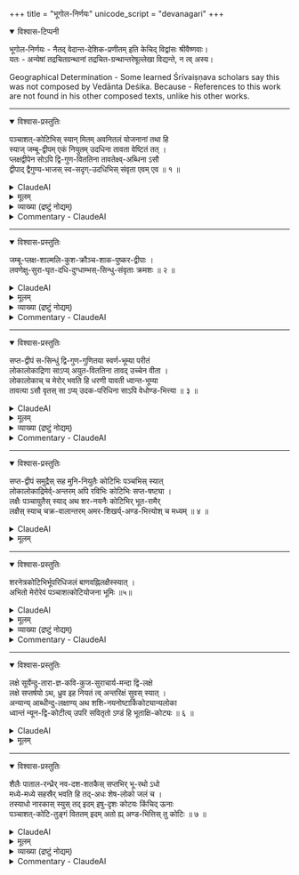 +++
title = "भूगोल-निर्णयः"
unicode_script = "devanagari"
+++

<details open><summary>विश्वास-टिप्पनी</summary>

भूगोल-निर्णयः - नैतद् वेदान्त-देशिक-प्रणीतम् इति केचिद् विद्वांसः श्रीवैष्णवाः।  
यतः - अन्येषां तद्रचितग्रन्थानां तद्रचित-ग्रन्थान्तरेषूल्लेखा विद्यन्ते, न त्व् अस्य। 

Geographical Determination - Some learned Śrīvaiṣṇava scholars say this was not composed by Vedānta Deśika.
Because - References to this work are not found in his other composed texts, unlike his other works.

</details>



_____________
<details open><summary>विश्वास-प्रस्तुतिः</summary>

पञ्चाशत्-कोटिभिस् स्यान् मितम् अवनितलं योजनानां तथा हि  
स्याज् जम्बू-द्वीपम् एकं नियुतम् उदधिना तावता वेष्टितं तत् ।  
प्लक्षद्वीपेन सोऽपि द्वि-गुण-विततिना तावतेक्ष्व्-अब्धिना ऽसौ  
द्वीपाद् द्वैगुण्य-भाजस् स्व-सदृग्-उदधिभिस् संवृता एवम् एव ॥ १ ॥  
</details>

<details><summary>ClaudeAI</summary>

The earth's surface measures fifty crore yojanas, and indeed  
The Jambū-dvīpa is one niyuta (million) [yojanas], surrounded by an ocean of equal measure.  
That is encircled by Plakṣa-dvīpa which is twice its extent, and that [Plakṣa-dvīpa] in turn by the sugarcane ocean of equal size.  
Similarly, islands of twice the size [of the previous] are surrounded by oceans of equal measure. [1]
</details>



<details><summary>मूलम्</summary>

पञ्चाशत्कोटिभिस्स्यान्मितमवनितलं योजनानां तथा हि  
स्याज्जम्बूद्वीपमेकं नियुतमुदधिना तावता वेष्टितं तत् ।  
प्लक्षद्वीपेन सोऽपि द्विगुणविततिना तावतेक्ष्वब्धिनाऽसौ  
द्वीपाद्द्वैगुण्यभाजस्स्वसदृगुदधिभिस्संवृता एवमेव ॥ १ ॥  
</details>


<details><summary>व्याख्या (द्रष्टुं नोद्यम्)</summary>

(पञ्चाशत्कोटिभिस्स्या)दिति । तत्र कटाहभित्तिः कोटियोजनमाना, अण्डकटाहान्तरविवरं पञ्चाशत्कोटियोजनोच्छ्रितं, पञ्चाशत्कोटिविस्तीर्णं च ।
तत्र भूर्भुवस्सुवर्महर्जनस्तपस्सत्याख्यानि सप्त भुवनानि ।
तत्र पञ्चाशत्कोटिविस्तीर्णा भूमिः । तथाहि - जम्बूद्वीपं लक्षयोजनविस्तीर्णम् ।
तच्च नववर्षविभागयुक्तम्, तानि भारत-किंपुरुष-हरिवर्षे-लावृत-रम्यक-हिरण्व-त्कुरु-भद्राश्व-केतुमाल-नामकानि । वर्षपर्वताश्च - हिमवद्धेमकूटनिषधनीलश्वेतशृङ्गिमाल्यवद्गन्धमादनाख्या अष्टौ ।
तत्र हिमवद्धेमकूटनिषधा मेरोर्दक्षिणपर्वताः; नीलश्वेतशृङ्गिण उत्तरपर्वताः, माल्यवान् प्राचीनः; गन्धमादनस्तु पश्चिम इति ॥
तत्र माल्यवद्गन्धमादनव्यतिरिक्ताः षट् पर्वताः द्विसहस्रयोजनोच्छ्राया द्विसहस्रयोजनविस्ताराश्च;
माल्यवद्गन्धमादनौ त्वेकसहस्रयोजनोच्छ्रायौ तावद्विस्तारिणौ च;
पूर्वे पट्पर्वता आपूर्वपश्चिमसमुद्रायाताः, तत्र मध्यौ नीलनिषधौ लक्षयोजनायातौ, हेमकूटश्वेतौ तु नवतिसहस्रायातौ, हिमवच्छृङ्गिणौ त्वशीतिसहस्रायातौ, जम्बूद्वीपस्य परिमण्डलत्वादेवं परिमाणोपचयः,
माल्यवद्गन्धमादनौ तु आनीलनिषधायातौ, चतुस्त्रिंशत्सहस्रयोजनोन्नतौ,
वर्षेष्वपि भारतकिंपुरुषहरिवर्षाणि मेरोर्दक्षिणानि, रम्यकहिरण्वत्कुरुवर्षाणि मेरोरुत्तराणि; भद्राश्ववर्षं प्राचीनम्; केतुमालवर्षं पश्चिमम्; मध्यमं त्विलावृतवर्षम् । तस्य च मध्ये मेरुश्चतुरशीति(सहस्र)योजनोच्छ्रायः, अधः षोडशसहस्रयोजनो निमग्नः, षोडशसहस्रयोजनविस्तीर्णः, उपरि द्वात्रिंशत्सहस्रयोजनविस्तीर्णः, भूपद्मस्य मेरुः कर्णिकाकारः ।
मेरोश्चतुर्दिशं नवसहस्रयोजनव्याख्या, स च षोडशसहस्रयोजनविस्तार इति । इलावृतं सर्वतश्चतुस्त्रिंशत्सहस्रयोजना, नीलनिषधान्तं तु चतुस्त्रिंशत्सहस्रयोजनानि, अन्यानि षड्वर्षाणि प्रत्येकं नवसहस्रयोजनविस्तृतानि । दक्षिणोत्तरं प्राक्पश्चिमविस्तृतं भद्राश्ववर्षम् ।
माल्यवत्समुद्रान्तं द्वात्रिंशत्सहस्रयोजनविस्तृतम् । आनीलनिषधान्तं चतुस्त्रिंशत्सहस्रयोजनविस्तृतम् । गन्धमादनसमुद्रान्तं तु द्वात्रिंशत्सहस्रयोजनानि, आनीलनिषधान्तं तु चतुस्त्रिंशत्सहस्रयोजनानि, अन्यानि षड्वर्षाणि प्रत्येकं नवसहस्रयोजनविस्तृतानि, दक्षिणोत्तरं प्राक्पश्चिमं त्वासमुद्रान्तानीति विवेकः ।
एवं जम्बूद्वीपस्य प्राक्पश्चिमं भद्राश्वकेतुमालयोश्चतुष्षष्टिसहस्रयोजनत्वादिलावृतस्य चतुस्त्रिंशत्सहस्रयोजनत्वा-
न्माल्यवद्गन्धमादनयोश्चतुस्सहस्रयोजनत्वाच्च लक्षयोजनत्वं सिद्धम् । दक्षिणोत्तरमपीलावृतस्य चतुस्त्रिंशत्सहस्रयोजनत्वादन्येषां षण्णां वर्षाणां चतुःपञ्चाशत्सहस्रयोजनत्वात् षण्णां पर्वतानां द्वादशसहस्रयोजनत्वाच्च लक्षयोजनविस्तीर्णेन लवणसमुद्रेण वेष्टितम् । सोऽपि समुद्रो द्विलक्षयोजनविस्तृतेन प्लक्षद्वीपेन परिवेष्टितः । प्लक्षद्वीपोऽपि तावत्प्रमाणेनेक्षुसमुद्रेण परिवेष्टितः । एवमेव शाल्मलिकुशक्रौञ्चशाकपुष्करद्वीपा उत्तरोत्तरं पूर्वस्मात् द्विगुणप्रमाणा द्रष्टव्याः ॥१॥
</details>

<details><summary>Commentary - ClaudeAI</summary>

In this, the wall of the cauldron (of the universe) measures one crore yojanas, and the inner space of the egg-cauldron extends fifty crore yojanas high and fifty crore yojanas wide. Within it are the seven worlds known as Bhū, Bhuva, Suva, Maha, Jana, Tapa, and Satya. Of these, the earth (Bhū) extends fifty crore yojanas. Indeed, Jambū-dvīpa extends one lakh yojanas. It is divided into nine regions (varṣas), namely Bhārata, Kimpuruṣa, Harivarṣa, Ilāvṛta, Ramyaka, Hiraṇyaka, Kuru, Bhadrāśva, and Ketumāla. The mountains dividing these regions are eight: Himavat, Hemakūṭa, Niṣadha, Nīla, Śveta, Śṛṅgi, Mālyavat, and Gandhamādana. Of these, Himavat, Hemakūṭa, and Niṣadha are the southern mountains from Meru; Nīla, Śveta, and Śṛṅgi are the northern mountains; Mālyavat is in the east; and Gandhamādana is in the west. Among these, six mountains excepting Mālyavat and Gandhamādana are two thousand yojanas high and two thousand yojanas wide; Mālyavat and Gandhamādana are one thousand yojanas high and equally wide. The six eastern mountains extend from east to west across the ocean. Of these, the middle ones, Nīla and Niṣadha, extend one lakh yojanas; Hemakūṭa and Śveta extend ninety thousand; Himavat and Śṛṅgi extend eighty thousand. Due to the circular shape of Jambū-dvīpa, the measurements increase accordingly. Mālyavat and Gandhamādana extend to Nīla and Niṣadha, thirty-four thousand yojanas high. Among the regions (varṣas), Bhārata, Kimpuruṣa, and Harivarṣa are to the south of Meru; Ramyaka, Hiraṇyaka, and Kuru are to the north of Meru; Bhadrāśva is to the east; Ketumāla is to the west; and Ilāvṛta is in the middle. In its center stands Mount Meru, eighty-four thousand yojanas high, sixteen thousand yojanas submerged, sixteen thousand yojanas wide at the base, and thirty-two thousand yojanas wide at the top. Mount Meru is shaped like the pericarp of the earth-lotus. Around the four directions of Meru, it is nine thousand yojanas in circumference and sixteen thousand yojanas wide. Ilāvṛta extends thirty-four thousand yojanas in all directions, and up to Nīla and Niṣadha it extends thirty-four thousand yojanas. The other six regions are each nine thousand yojanas wide. Bhadrāśva region extends from south to north and east to west. Up to Mālyavat and the ocean, it extends thirty-two thousand yojanas. Up to Nīla and Niṣadha, it extends thirty-four thousand yojanas. Towards Gandhamādana and the ocean, it measures thirty-two thousand yojanas, and up to Nīla and Niṣadha, it extends thirty-four thousand yojanas. The other six regions each extend nine thousand yojanas, running from south to north and east to west up to the ocean. Thus, since Jambū-dvīpa measures east to west sixty-four thousand yojanas through Bhadrāśva and Ketumāla, and since Ilāvṛta is thirty-four thousand yojanas, and Mālyavat and Gandhamādana are four thousand yojanas, the total of one lakh yojanas is established. Similarly, from south to north, since Ilāvṛta is thirty-four thousand yojanas, the other six regions total fifty-four thousand yojanas, and the six mountains total twelve thousand yojanas, Jambū-dvīpa extends one lakh yojanas and is surrounded by the salt ocean. That ocean is in turn surrounded by Plakṣa-dvīpa, which extends two lakh yojanas. Plakṣa-dvīpa is surrounded by the sugarcane ocean of equal measure. Similarly, the islands of Śālmali, Kuśa, Krauñca, Śāka, and Puṣkara should be understood as progressively doubling in size from the previous one. [1]
</details>


_____________
<details open><summary>विश्वास-प्रस्तुतिः</summary>

जम्बू-प्लक्ष-शाल्मलि-कुश-क्रौञ्च-शाक-पुष्कर-द्वीपाः ।  
लवणेक्षु-सुरा-घृत-दधि-दुग्धाम्भस्-सिन्धु-संवृताः क्रमशः ॥ २ ॥  
</details>

<details><summary>ClaudeAI</summary>

Jambū, Plakṣa, Śālmali, Kuśa, Krauñca, Śāka, and Puṣkara islands
Are surrounded respectively by oceans of salt, sugarcane juice, liquor, ghee, curd, milk, and sweet water. [2]

</details>


<details><summary>मूलम्</summary>

जम्बूप्लक्षशाल्मलिकुशक्रौञ्चशाकपुष्करद्वीपाः ।  
लवणेक्षुसुराघृतदधिदुग्धाम्भस्सिन्धुसंवृताः क्रमशः ॥ २ ॥  
</details>


<details><summary>व्याख्या (द्रष्टुं नोद्यम्)</summary>

सुरासर्पिर्दधिदुग्धशुद्धजलसमुद्राश्च तत्तद्द्वीपप्रमाणा एवावगन्तव्याः ॥
तत्र प्लक्षादीनां पञ्चानां द्वीपानामुभयतस्समुद्रान्तायातैः सप्तकुलपर्वतैः सप्तवर्षाणि द्रष्टव्यानि । पुष्करद्वीपस्तु मध्ये
वलयाकारः पञ्चाशत्सहस्रयोजनोच्छ्रायः, तावद्विस्तृतेन मानसोत्तरपर्वतेन वर्षद्वयविभागयुक्तः । एवं मेरोरेकतः सप्तानां
समुद्राणां सप्तविंशतिलक्षोत्तरकोटियोजनविस्तृतत्वाद् द्वीपानां पञ्चानां च पञ्चाशत्सहस्रषड्विंशतिलक्षोत्तरकोटियोजन-विस्तृतत्वात् । स्वादूदकसमुद्रात् परवेलान्तं सपञ्चाशत्सहस्रत्रिपञ्चाशल्लक्षोत्तरकोटिद्वययोजनपरिमितत्वं द्रष्टव्यम् ।
एवं च सति समुद्राणां सप्तद्वीपानामायामप्रमाणेन सप्तलक्षोत्तरपञ्चकोटिपरिमितत्वमवगन्तव्यम् ॥ २ ॥
</details>

<details><summary>Commentary - ClaudeAI</summary>

The oceans of liquor, ghee, curd, milk, and pure water should be understood as equal in measure to their respective islands. In the five islands of Plakṣa and others, seven mountain ranges extending to the ocean on both sides create seven regions. The Puṣkara island is circular in the middle, with a mountain called Mānasottara fifty thousand yojanas high and equally wide, dividing it into two regions. Thus, from one side of Meru, the seven oceans extend twenty-seven lakh and one crore yojanas, and the five islands extend fifty thousand, twenty-six lakh, and one crore yojanas. From the freshwater ocean to the far shore, it should be understood as two crore, fifty-three lakh, and fifty thousand yojanas. Thus, the total extent of the seven oceans and seven islands by linear measurement should be understood as five crore and seven lakh yojanas. [2]
</details>


_____________
<details open><summary>विश्वास-प्रस्तुतिः</summary>

सप्त-द्वीपं स-सिन्धुं द्वि-गुण-गुणितया स्वर्ण-भूम्या परीतं  
लोकालोकाद्रिणा साऽप्य् अयुत-विततिना तावद् उच्चेन वीता ।  
लोकालोकाच् च मेरोर् भवति हि धरणी यावती ध्वान्त-भूम्या  
तावत्या ऽसौ वृतस् सा ऽप्य् उदक-परिधिना साऽपि वेधोण्ड-भित्त्या ॥ ३ ॥  
</details>

<details><summary>ClaudeAI</summary>

The seven islands with their oceans are surrounded by a golden land twice their combined size,  
Which is encircled by the Lokāloka mountain range, ten thousand yojanas high and equally wide.  
From Lokāloka to Mount Meru, the earth is surrounded by a land of darkness equal in extent,  
That is encircled by a watery expanse, which in turn is bounded by the shell of Brahmā's cosmic egg. [3]
</details>


<details><summary>मूलम्</summary>

सप्तद्वीपं ससिन्धुं द्विगुणगुणितया स्वर्णभूम्या परीतं  
लोकालोकाद्रिणा साऽप्ययुतविततिना तावदुच्चेन वीता ।  
लोकालोकाच्च मेरोर्भवति हि धरणी यावती ध्वान्तभूम्या  
तावत्याऽसौ वृतस्साऽप्युदकपरिधिना साऽपि वेधोण्डभित्त्या ॥ ३ ॥  
</details>


<details><summary>व्याख्या (द्रष्टुं नोद्यम्)</summary>

एतच्च समुद्रं सप्तद्वीपं स्वद्विगुणप्रमाणया काञ्चनभूम्या वृतम् । सा च लोकालोकपर्वतेन योजनायुतोच्छ्रायेण तावद्विस्तारिणा च सर्वतः परिवेष्टिता । एवं च मेरोरेकतो लोकालोकान्तं सपञ्चाशत्सहस्रसप्तषष्टिलक्षोत्तरद्वादशकोटि-
परिमितत्वं सिद्धम् । लोकालोकोऽपि मेरोरालोकालोकान्तं यावत्प्रमाणा भूस्तावत्प्रमाणयैव तमोभूम्या समावृतः ततः परं
अण्डकटाह इति ॥
एवं च मेरोरेकतोऽण्डकटाहान्तं पञ्चत्रिंशल्लक्षोत्तरपञ्चविंशतिकोटियोजनानि भवन्ति । तत्र पञ्चत्रिंशल्लक्षयोजनपरि
मितं गर्भोदकम्; अन्यत्तु पञ्चविंशति कोटियोजनपरिमितं भूमण्डलमिति । एव मेरोश्चतुर्दिशं द्रष्टव्यमिति पञ्चाशत्कोटि
विस्तीर्णा भूमिः ॥
एवं भूमण्डलादूर्ध्वं चाधश्च सर्वत्राण्डकटाहः, तद्विवरस्य पञ्चाशत्कोटीविस्तीर्णत्वमवबोद्धव्यम् ॥ ३ ॥
</details>

<details><summary>Commentary - ClaudeAI</summary>

This ocean with its seven islands is surrounded by a golden land twice its size. That golden land is encircled on all sides by the Lokāloka mountain, which is ten thousand yojanas high and equally wide. Thus, from one side of Meru to Lokāloka, the distance is established as twelve crore, sixty-seven lakh, and fifty thousand yojanas. The Lokāloka is also surrounded by a land of darkness equal in extent to the distance from Meru to Lokāloka. Beyond that is the shell of the cosmic egg. Thus, from one side of Meru to the shell of the cosmic egg, there are twenty-five crore and thirty-five lakh yojanas. Of this, the embryonic water measures thirty-five lakh yojanas, and the rest, measuring twenty-five crore yojanas, constitutes the earth-sphere. This should be understood in all four directions from Meru, making the earth fifty crore yojanas wide. Thus, above and below the earth-sphere in all directions is the shell of the cosmic egg, and the inner space should be understood as fifty crore yojanas wide. [3]
</details>


_____________
<details open><summary>विश्वास-प्रस्तुतिः</summary>

सप्त-द्वीपं समुद्रैस् सह मुनि-नियुतैः कोटिभिः पञ्चभिस् स्यात्  
लोकालोकाद्रिमेर्व्-अन्तरम् अपि रविभिः कोटिभिः सप्त-षष्ट्या ।  
लक्षैः पञ्चायुतैस् स्याद् अथ शर-नयनैः कोटिभिर् भूत-रामैर्  
लक्षैस् स्याच् चक्र-वालान्तरम् अमर-शिखर्य्-अण्ड-भित्त्योश् च मध्यम् ॥ ४ ॥  
</details>

<details><summary>ClaudeAI</summary>

The seven islands with their oceans measure five crores and seven thousand yojanas,
The distance between Lokāloka mountain and Mount Meru is sixty-seven crores of [yojanas].
It is fifty lakhs and five ayutas [yojanas], and the distance between the cosmic boundary
And the peak of the divine mountain to the shell of the cosmic egg is five crores and arrow-eyed lakhs [of yojanas]. [4]
</details>


<details><summary>मूलम्</summary>

सप्तद्वीपं समुद्रैस्सह मुनिनियुतैः कोटिभिः पञ्चभिस्स्यात्  
लोकालोकाद्रिमेर्वन्तरमपि रविभिः कोटिभिः सप्तषष्ट्या ।  
लक्षैः पञ्चायुतैस्स्यादथ शरनयनैः कोटिभिर्भूतरामै-  
र्लक्षैस्स्याच्चक्रवालान्तरममरशिखर्यण्डभित्त्योश्च मध्यम् ॥ ४ ॥  
</details>




_____________
<details open><summary>विश्वास-प्रस्तुतिः</summary>

शरनेत्रकोटिभिर्भूपरिधिजलं बाणवह्निलक्षैस्स्यात् ।  
अभितो मेरोरेवं पञ्चाशत्कोटियोजना भूमिः ॥५॥  
</details>

<details><summary>ClaudeAI</summary>

The earth's perimeter water extends to five crores and arrow-fire (53) lakhs [of yojanas].  
Thus, all around Mount Meru, the earth measures fifty crore yojanas. [5]
</details>


<details><summary>मूलम्</summary>

शरनेत्रकोटिभिर्भूपरिधिजलं बाणवह्निलक्षैस्स्यात् ।  
अभितो मेरोरेवं पञ्चाशत्कोटियोजना भूमिः ॥५॥  
</details>



<details><summary>व्याख्या (द्रष्टुं नोद्यम्)</summary>

एषा च भूमिस्सप्ततिसहस्रयोजनोच्छ्राया, अस्या भूमेः विवररूपाणि अतल वितल नितल गभस्तिमन्महातल सुतल-
पातालानि सप्त प्रत्येकं नवनवसहस्रयोजनोच्छ्रायाणि । मध्येमध्ये भूमण्डलादधश्च प्रत्येकं एकसहस्रयोजनोच्छ्रायत्वं
भुवः; एतस्या भुवोऽधस्ताच्छेषलोकः । तत अधस्ताद्गर्भोदकं नरकाश्च । एतत्किञ्चिन्न्यून द्विलक्षोन पञ्चविंशतिकोटियोजनोच्छ्रायम् ॥ एतच्च
'सूर्याण्डगोलयोर्मध्ये कोट्यस्स्युः पञ्चविंशतिः ।' इति श्रीभागवत(5.20.43)श्लोकमर्यादया एवं परिमाणमवसेयम् ॥४-५॥
</details>

<details><summary>Commentary - ClaudeAI</summary>

This earth is seventy thousand yojanas high. Below this earth are the cave-like regions known as Atala, Vitala, Nitala, Gabhastimat, Mahātala, Sutala, and Pātāla, each nine thousand yojanas high. In between each and below the earth-sphere, there is a layer of earth one thousand yojanas high. Below the realm of Śeṣa is the embryonic water and the hellish regions. This measures slightly less than twenty-five crore and two lakh yojanas in height. According to the verse from Śrī Bhāgavata (5.20.43) which states, "Between the sun and the egg-sphere are twenty-five crores," this measurement should be inferred. [4-5]
</details>


_____________
<details open><summary>विश्वास-प्रस्तुतिः</summary>

लक्षे सूर्येन्दु-तारा-ज्ञ-कवि-कुज-सुराचार्य-मन्दा द्वि-लक्षे  
लक्षे सप्तर्षयो ऽथ, ध्रुव इह नियतं त्व् अन्तरिक्षं सुवस् स्यात् ।  
अन्यान्य् आब्धीन्दु-लक्षाण्य् अथ शशि-नयनोष्टार्किकोट्यान्यलोका  
ध्वान्तं न्यून-द्वि-कोटीत्य् उपरि सवितृतो ऽण्डं हि भूताक्षि-कोट्यः ॥ ६ ॥  
</details>

<details><summary>ClaudeAI</summary>

At one lakh [yojanas height] are the sun, moon, stars, Mercury, Venus, Mars, Jupiter, and Saturn at two lakhs each,
At one lakh [further] are the seven sages, and then fixed is Dhruva (Pole Star); this space is the celestial realm.
Beyond are other oceans and lunar regions, and beyond the moon-eyed-eight-sun crores are the transcendent worlds,
The darkness less than two crores [yojanas], and above the sun is the cosmic egg at five-arrow-eye crores. [6]

</details>


<details><summary>मूलम्</summary>

लक्षे सूर्येन्दुताराज्ञकविकुजसुराचार्यमन्दा द्विलक्षे  
लक्षे सप्तर्षयोऽथ ध्रुव इह नियतं त्वन्तरिक्षं सुवस्स्यात् ।  
अन्यान्याब्धीन्दुलक्षाण्यथ शशिनयनोष्टार्किकोट्यान्यलोका  
ध्वान्तं न्यूनद्विकोटीत्युपरि सवितृतोऽण्डं हि भूताक्षिकोट्यः ॥ ६ ॥  
</details>

_____________
<details open><summary>विश्वास-प्रस्तुतिः</summary>

शैलैः पाताल-रन्ध्रैर् नव-दश-शतकैस् सप्तभिर् भू-रथो ऽधो  
मध्ये-मध्ये सहस्रैर् भवति हि तद्-अधः शेष-लोको जलं च ।  
तस्याधो नारकास् स्युस् तद् इदम् इषु-दृशः कोटयः किंचिद् ऊनाः  
पञ्चाशत्-कोटि-तुङ्गं विततम् इदम् अतो ह्य् अण्ड-भित्तिस् तु कोटिः ॥ ७ ॥
</details>

<details><summary>ClaudeAI</summary>

With mountains and netherworld gaps of nine, ten, hundreds and seven, the earth-chariot below
In the middle-middle [has spaces of] thousands, and below that is the realm of Śeṣa and water.
Below that are the hellish worlds; this measures arrow-eyes (5) crores slightly less,
Fifty crore [yojanas] high is this expanded [universe], and thus the shell of the cosmic egg is one crore. [7]
</details>



<details><summary>मूलम्</summary>

शैलैः पातालरन्ध्रैर्नवदशशतकैस्सप्तभिर्भूरथोऽधो  
मध्येमध्ये सहस्रैर्भवति हि तदधः शेषलोको जलं च ।  
तस्याधो नारकास्स्युस्तदिदमिषुदृशः कोटयः किंचिदूनाः  
पञ्चाशत्कोटितुङ्गं विततमिदमतो ह्यण्डभित्तिस्तु कोटिः ॥ ७ ॥
</details>


<details><summary>व्याख्या (द्रष्टुं नोद्यम्)</summary>

भूमेरुपरि लक्षयोजने सूर्यमण्डलावस्थानात् भूमण्डलस्य सप्ततिसहस्रयोजनोच्छ्रितत्वादवशिष्टानां सर्वेषां भुवनानां भूमेरोरध एव द्रष्टव्यत्वात्, भूमेरुपरिष्टात् लक्षयोजने सूर्यमण्डलम् । एतच्च भुवर्लोक इति गीयते । सूर्यस्योपरि लक्षयोजने चन्द्रमण्डलम् । तदुपरि लक्षयोजने नक्षत्रमण्डलम् । ततो द्विलक्षयोजने बुधः । ततो द्विलक्षे शुक्रः । तदुपरि लक्षद्वयेऽङ्गारकः । तत उपरि लक्षद्वये बृहस्पतिः । ततो द्विलक्षे शनिः । शनेरुपरि लक्षयोजने सप्तर्षिमण्डलम्, सप्तर्षिमण्डलस्योपरिष्टाल्लक्षे ज्योतिश्चक्राधारभूतो ध्रुवः, एवं सवितृमण्डलस्योपरि ध्रुवपर्यन्तं चतुर्दशलक्षोत्सेधः स्वर्लोकः ॥

सप्तर्षिमण्डलस्य ऊर्ध्वं ध्रुवमण्डलपर्यन्तं कश्चिद्विष्णुलोकः । ध्रुवमण्डलस्योपरि महर्लोकः कोटियोजनोत्सेधः ।
ततो जनलोको द्विकोटियोजनोच्छ्रायः, तपोलोकोऽष्टकोटियोजनोच्छ्रायः । सत्यलोकस्तु द्वादशकोटियोजनोच्छ्रायः ।
एवं ध्रुवादुपरि सत्यलोकोर्ध्वसीमान्तं त्रयोविंशतिकोटियोजनानि भवन्ति । तत उपरि किञ्चिदूनकोटिद्वययोजनं तमः;
ततः परमण्डकटाह इति । एवं सूर्याण्डगोलकटाहयोर्मध्ये पञ्चविंशतिकोटियोजनत्वम् ऊर्द्ध्वमधश्चेत्यण्डकटाहान्तरविवरोच्छ्रायस्य पञ्चाशत्कोटियोजनत्वं सिद्धम् ॥६-७॥
</details>


<details><summary>Commentary - ClaudeAI</summary>

Above the earth at a distance of one lakh yojanas is the sphere of the sun. Since the earth is seventy thousand yojanas high and all the remaining worlds are to be understood as below the earth, one lakh yojanas above the earth is the solar sphere. This is known as the Bhuvar-loka. One lakh yojanas above the sun is the lunar sphere. One lakh yojanas above that is the stellar sphere. Two lakh yojanas beyond that is Mercury. Two lakh yojanas beyond that is Venus. Two lakh yojanas above that is Mars. Two lakh yojanas above that is Jupiter. Two lakh yojanas above that is Saturn. One lakh yojanas above Saturn is the sphere of the seven sages. One lakh yojanas above the sphere of the seven sages is Dhruva, which supports the wheel of celestial bodies. Thus, from the solar sphere up to Dhruva extends the Svar-loka, with a height of fourteen lakh yojanas.

Above the sphere of the seven sages up to the sphere of Dhruva is a certain Viṣṇu-loka. Above the sphere of Dhruva is Mahar-loka, one crore yojanas high. Beyond that is Jana-loka, two crore yojanas high. Tapo-loka is eight crore yojanas high. Satya-loka is twelve crore yojanas high. Thus, from Dhruva upwards to the upper boundary of Satya-loka are twenty-three crore yojanas. Above that is darkness extending slightly less than two crore yojanas; beyond that is the shell of the cosmic egg. Thus, between the sun and the shell of the cosmic egg are twenty-five crore yojanas, both upwards and downwards, making the total height of the space within the cosmic egg fifty crore yojanas. [6-7]
</details>
